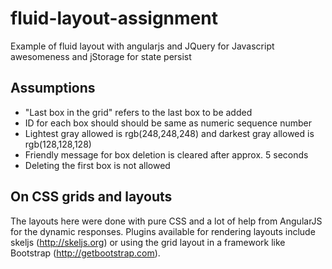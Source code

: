 fluid-layout-assignment
=======================

Example of fluid layout with angularjs and JQuery for Javascript awesomeness and jStorage for state persist

<h2>Assumptions</h2>
<ul>
  <li>"Last box in the grid" refers to the last box to be added</li>
  <li>ID for each box should should be same as numeric sequence number</li> 
  <li>Lightest gray allowed is rgb(248,248,248) and darkest gray allowed is rgb(128,128,128)</li> 
  <li>Friendly message for box deletion is cleared after approx. 5 seconds</li>
  <li>Deleting the first box is not allowed</li>
</ul>

<h2>On CSS grids and layouts</h2>
The layouts here were done with pure CSS and a lot of help from AngularJS for the dynamic responses. Plugins available 
for rendering layouts include skeljs (<a href="http://skeljs.org" target="_blank">http://skeljs.org</a>) or using the grid layout in a framework like Bootstrap 
(<a href="http://getbootstrap.com" target="_blank">http://getbootstrap.com</a>).
